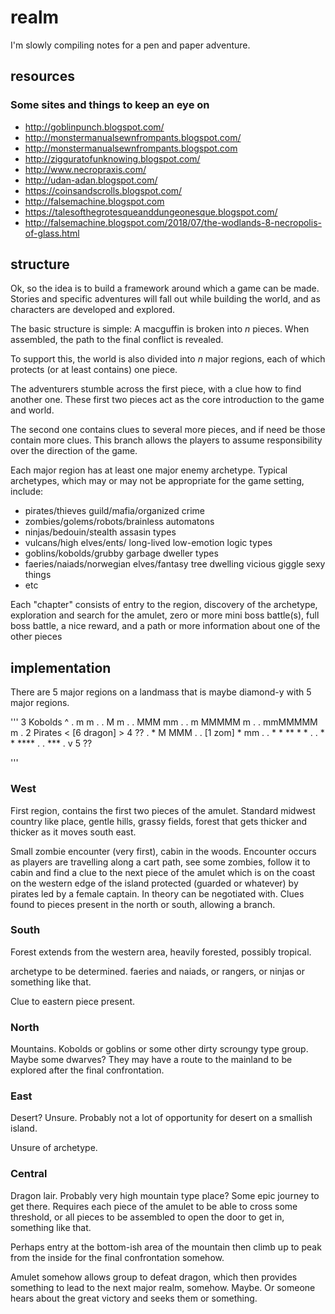 # realm
I'm slowly compiling notes for a pen and paper adventure.

## resources
### Some sites and things to keep an eye on
- http://goblinpunch.blogspot.com/
- http://monstermanualsewnfrompants.blogspot.com/
- http://monstermanualsewnfrompants.blogspot.com
- http://zigguratofunknowing.blogspot.com/
- http://www.necropraxis.com/
- http://udan-adan.blogspot.com/
- https://coinsandscrolls.blogspot.com/
- http://falsemachine.blogspot.com
- https://talesofthegrotesqueanddungeonesque.blogspot.com/
- http://falsemachine.blogspot.com/2018/07/the-wodlands-8-necropolis-of-glass.html

## structure
Ok, so the idea is to build a framework around which a game can be made. Stories and specific adventures will fall out while building the world, and as characters are developed and explored.

The basic structure is simple: A macguffin is broken into _n_ pieces. When assembled, the path to the final conflict is revealed. 

To support this, the world is also divided into _n_ major regions, each of which protects (or at least contains) one piece.

The adventurers stumble across the first piece, with a clue how to find another one. These first two pieces act as the core introduction to the game and world.

The second one contains clues to several more pieces, and if need be those contain more clues. This branch allows the players to assume responsibility over the direction of the game.

Each major region has at least one major enemy archetype. Typical archetypes, which may or may not be appropriate for the game setting, include:
- pirates/thieves guild/mafia/organized crime
- zombies/golems/robots/brainless automatons
- ninjas/bedouin/stealth assasin types
- vulcans/high elves/ents/ long-lived low-emotion logic types
- goblins/kobolds/grubby garbage dweller types
- faeries/naiads/norwegian elves/fantasy tree dwelling vicious giggle sexy things
- etc

Each "chapter" consists of entry to the region, discovery of the archetype, exploration and search for the amulet, zero or more mini boss battle(s), full boss battle, a nice reward, and a path or more information about one of the other pieces

## implementation

There are 5 major regions on a landmass that is maybe diamond-y with 5 major regions.

'''
                                          3  Kobolds
                                                ^
                                             .    m m   .
                                        .         M  m       .
                              .                MMM mm         .
                        .                      m    MMMMM m          .
                    .                      mmMMMMM m                          .
2 Pirates <                           [6 dragon]                   > 4 ??
                 .              *                 M MMM                   .
                    .    [1 zom] *             mm                  .
                          .       *      *  **   * *              .
                                   .    *  *    ****      .
                                           .     ***    .
                                                 v
                                                 5 ??


'''

### West
First region, contains the first two pieces of the amulet. Standard midwest country like place, gentle hills, grassy fields, forest that gets thicker and thicker as it moves south east.

Small zombie encounter (very first), cabin in the woods. Encounter occurs as players are travelling along a cart path, see some zombies, follow it to cabin and find a clue to the next piece of the amulet which is on the coast on the western edge of the island protected (guarded or whatever) by pirates led by a female captain. In theory can be negotiated with. Clues found to pieces present in the north or south, allowing a branch.

### South
Forest extends from the western area, heavily forested, possibly tropical. 

archetype to be determined. faeries and naiads, or rangers, or ninjas or something like that.

Clue to eastern piece present.

### North
Mountains. Kobolds or goblins or some other dirty scroungy type group. Maybe some dwarves? They may have a route to the mainland to be explored after the final confrontation.

### East

Desert? Unsure. Probably not a lot of opportunity for desert on a smallish island.

Unsure of archetype.

### Central

Dragon lair. Probably very high mountain type place? Some epic journey to get there. Requires each piece of the amulet to be able to cross some threshold, or all pieces to be assembled to open the door to get in, something like that. 

Perhaps entry at the bottom-ish area of the mountain then climb up to peak from the inside for the final confrontation somehow.

Amulet somehow allows group to defeat dragon, which then provides something to lead to the next major realm, somehow. Maybe. Or someone hears about the great victory and seeks them or something. 


